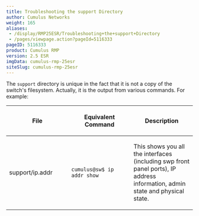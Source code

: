 ```yaml
---
title: Troubleshooting the support Directory
author: Cumulus Networks
weight: 165
aliases:
 - /display/RMP25ESR/Troubleshooting+the+support+Directory
 - /pages/viewpage.action?pageId=5116333
pageID: 5116333
product: Cumulus RMP
version: 2.5 ESR
imgData: cumulus-rmp-25esr
siteSlug: cumulus-rmp-25esr
---
```

The `support` directory is unique in the fact that it is not a copy of
the switch's filesystem. Actually, it is the output from various
commands. For example:

<table>
<colgroup>
<col style="width: 33%" />
<col style="width: 33%" />
<col style="width: 33%" />
</colgroup>
<thead>
<tr class="header">
<th><p>File</p></th>
<th><p>Equivalent Command</p></th>
<th><p>Description</p></th>
</tr>
</thead>
<tbody>
<tr class="odd">
<td><p>support/ip.addr</p></td>
<td><pre><code>cumulus@sw$ ip addr show</code></pre></td>
<td><p>This shows you all the interfaces (including swp front panel ports), IP address information, admin state and physical state.</p></td>
</tr>
</tbody>
</table>


